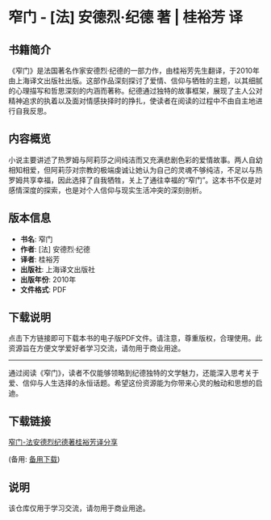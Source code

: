 # 窄门 - [法] 安德烈·纪德 著 | 桂裕芳 译

## 书籍简介

《窄门》是法国著名作家安德烈·纪德的一部力作，由桂裕芳先生翻译，于2010年由上海译文出版社出版。这部作品深刻探讨了爱情、信仰与牺牲的主题，以其细腻的心理描写和哲思深刻的内涵而著称。纪德通过独特的故事框架，展现了主人公对精神追求的执着以及面对情感抉择时的挣扎，使读者在阅读的过程中不由自主地进行自我反思。

## 内容概览

小说主要讲述了热罗姆与阿莉莎之间纯洁而又充满悲剧色彩的爱情故事。两人自幼相知相爱，但阿莉莎对宗教的极端虔诚让她认为自己的灵魂不够纯洁，不足以与热罗姆共享幸福，因此选择了自我牺牲，关上了通往幸福的“窄门”。这本书不仅是对感情深度的探索，也是对个人信仰与现实生活冲突的深刻剖析。

## 版本信息

- **书名**: 窄门
- **作者**: [法] 安德烈·纪德
- **译者**: 桂裕芳
- **出版社**: 上海译文出版社
- **出版年份**: 2010年
- **文件格式**: PDF

## 下载说明

点击下方链接即可下载本书的电子版PDF文件。请注意，尊重版权，合理使用。此资源旨在方便文学爱好者学习交流，请勿用于商业用途。

---

通过阅读《窄门》，读者不仅能够领略到纪德独特的文学魅力，还能深入思考关于爱、信仰与人生选择的永恒话题。希望这份资源能为你带来心灵的触动和思想的启迪。

## 下载链接
[窄门-法安德烈纪德著桂裕芳译分享](https://pan.quark.cn/s/b4b69e01d17c) 

(备用: [备用下载](https://pan.baidu.com/s/1pabf8bP-GpXT2JDOcmME-g?pwd=1234))

## 说明

该仓库仅用于学习交流，请勿用于商业用途。
